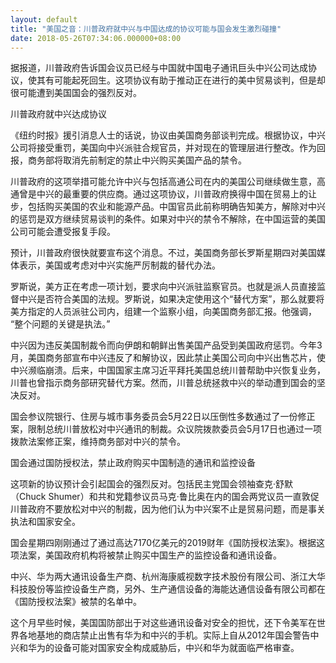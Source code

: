 ```yaml
---
layout: default
title: "美国之音：川普政府就中兴与中国达成的协议可能与国会发生激烈碰撞"
date: 2018-05-26T07:34:06.000000+08:00
---
```


据报道，川普政府告诉国会议员已经与中国就中国电子通讯巨头中兴公司达成协议，使其有可能起死回生。这项协议有助于推动正在进行的美中贸易谈判，但是却很可能遭到美国国会的强烈反对。

川普政府就中兴达成协议

《纽约时报》援引消息人士的话说，协议由美国商务部谈判完成。根据协议，中兴公司将接受重罚，美国向中兴派驻合规官员，并对现在的管理层进行整改。作为回报，商务部将取消先前制定的禁止中兴购买美国产品的禁令。

川普政府的这项举措可能允许中兴与包括高通公司在内的美国公司继续做生意，高通曾是中兴的最重要的供应商。通过这项协议，川普政府换得中国在贸易上的让步，包括购买美国的农业和能源产品。中国官员此前称明确告知美方，解除对中兴的惩罚是双方继续贸易谈判的条件。如果对中兴的禁令不解除，在中国运营的美国公司可能会遭受报复手段。

预计，川普政府很快就要宣布这个消息。不过，美国商务部长罗斯星期四对美国媒体表示，美国或考虑对中兴实施严厉制裁的替代办法。

罗斯说，美方正在考虑一项计划，要求向中兴派驻监察官员。也就是派人员直接监督中兴是否符合美国的法规。罗斯说，如果决定使用这个“替代方案”，那么就要将美方指定的人员派驻公司内，组建一个监察小组，向美国商务部汇报。他强调， “整个问题的关键是执法。”

中兴因为违反美国制裁令而向伊朗和朝鲜出售美国产品受到美国政府惩罚。今年3月，美国商务部宣布中兴违反了和解协议，因此禁止美国公司向中兴出售芯片，使中兴濒临崩溃。后来，中国国家主席习近平拜托美国总统川普帮助中兴恢复业务，川普也曾指示商务部研究替代方案。然而，川普总统拯救中兴的举动遭到国会的坚决反对。

国会参议院银行、住房与城市事务委员会5月22日以压倒性多数通过了一份修正案，限制总统川普放松对中兴通讯的制裁。众议院拨款委员会5月17日也通过一项拨款法案修正案，维持商务部对中兴的禁令。

国会通过国防授权法，禁止政府购买中国制造的通讯和监控设备

这项新的协议预计会引起国会的强烈反对。包括民主党国会领袖查克·舒默 （Chuck Shumer）和共和党籍参议员马克·鲁比奥在内的国会两党议员一直敦促川普政府不要放松对中兴的制裁，因为他们认为中兴案不止是贸易问题，而是事关执法和国家安全。

国会星期四刚刚通过了通过高达7170亿美元的2019财年《国防授权法案》。根据这项法案，美国政府机构将被禁止购买中国生产的监控设备和通讯设备。

中兴、华为两大通讯设备生产商、杭州海康威视数字技术股份有限公司、浙江大华科技股份等监控设备生产商，另外、生产通信设备的海能达通信设备有限公司都在《国防授权法案》被禁的名单中。

这个月早些时候，美国国防部出于对这些通讯设备对安全的担忧，还下令美军在世界各地基地的商店禁止出售有华为和中兴的手机。实际上自从2012年国会警告中兴和华为的设备可能对国家安全构成威胁后，中兴和华为就面临严格审查。

